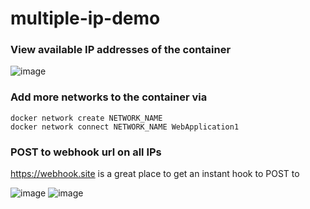 # multiple-ip-demo

### View available IP addresses of the container
![image](https://user-images.githubusercontent.com/117949398/204560766-70eac4ed-cb64-4941-87a7-1feb751632c2.png)

### Add more networks to the container via 
```
docker network create NETWORK_NAME
docker network connect NETWORK_NAME WebApplication1
```
### POST to webhook url on all IPs
https://webhook.site is a great place to get an instant hook to POST to 

![image](https://user-images.githubusercontent.com/117949398/204561427-e226b94e-5e03-49e2-97db-1e1ebd242bfe.png)
![image](https://user-images.githubusercontent.com/117949398/204561567-8a3b88d5-f8d4-4c70-ac8d-0a364039de05.png)
